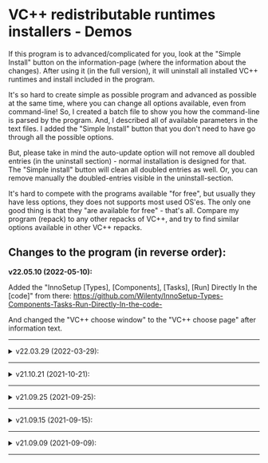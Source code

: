 # VC++ redistributable runtimes installers - Demos

If this program is to advanced/complicated for you, look at the "Simple Install" button on the information-page (where the information about the changes). After using it (in the full version), it will uninstall all installed VC++ runtimes and install included in the program.

It's so hard to create simple as possible program and advanced as possible at the same time, where you can change all options available, even from command-line! So, I created a batch file to show you how the command-line is parsed by the program. And, I described all of available parameters in the text files.
I added the "Simple Install" button that you don't need to have go through all the possible options.

But, please take in mind the auto-update option will not remove all doubled entries (in the uninstall section) - normal installation is designed for that. The "Simple install" button will clean all doubled entries as well. Or, you can remove manually the doubled-entries visible in the uninstall-section.

It's hard to compete with the programs available "for free", but usually they have less options, they does not supports most used OS'es. The only one good thing is that they "are available for free" - that's all.
Compare my program (repack) to any other repacks of VC++, and try to find similar options available in other VC++ repacks.

## Changes to the program (in reverse order):

**v22.05.10 (2022-05-10):**

Added the "InnoSetup [Types], [Components], [Tasks], [Run] Directly In the [code]" from there: https://github.com/Wilenty/InnoSetup-Types-Components-Tasks-Run-Directly-In-the-code-

And changed the "VC++ choose window" to the "VC++ choose page" after information text.

---

<details><summary>v22.03.29 (2022-03-29):</summary>

Added support for ARM64 architecture. From now it includes VC++ 2017, 2019 and 2022 for ARM64 (and supports 2017/2019/2022 in the external version, parameter: /VC_redistARM64="X:\Full\Path (with spaces)\to\the\VC_redist.arm64.exe")

Added selective uninstall command-line parameter:
/Uninstall="comma separated list of Uninstall names, versions or reg-keys"
after choosing uninstallation in:
/COMPONENTS="un\arm64,un\x64,un\x86"
Parameters for command-line /Uninstall="12.v3r...,{AndOr-Reg-Keys...},and/or VC names or part of names..." must be separated by comma, as for other lists of parameters for InnoSetup. When you will use this parameter, all of the components on Uninstall list will be deselected, and selected only those which will match the components from the Uninstall list.

Added install command-line parameter with missing dll:
/NeedDLL="Missing.dll"
It does the same as the "Menu" (button) -> "Need a dll?" on the Components Page, but from command-line.
Above mentioned parameter can work separately or with "/COMPONENTS=" parameter.
By using only one of above mentioned command-line parameter (i.e. "/NeedDLL="), the Installer will be switched to the "CustomSetup" and all components will be deselected - it will selects only these components which it will be able to find using the given dll file.
But, with using the "/COMPONENTS=", it will adds found components by the "/NeedDLL=" command-line parameter to the install-list.

Added the "dark theme" - it depends of the theme used by you (W10/W11), if enabled - it inverts the colors, other way it uses colors of your windows.

Removed creating uninstall section in the OS registry, and removed /Portable command-line switch.

</details>

---

<details><summary>v21.10.21 (2021-10-21):</summary>

Added the "PreveiewOnTaskBarAW.isi" to show you that my solution works without any problems, so, now you can see preview of the Installer window/messages on the Task-Bar.

</details>

---

<details><summary>v21.09.25 (2021-09-25):</summary>

Updated VC++ 2022 to the latest version.

</details>

---

<details><summary>v21.09.15 (2021-09-15):</summary>

Command line parameter /Portable skips checking for the First Full Uninstall and skips creating uninstall entry in the OS registry.
Please remember that the Auto-Update option does not remove all old runtimes installed, only the last one.
So, to remove all doubled entries in the Uninstall section, you need to Uninstall all of them and Install again.

From now you can use it as standard InnoSetup installer with standard InnoSetup parameters (/TYPE=type name & /COMPONENTS="comma separated list of component names"), or you can use predefined parameters, which can be found in the: "Menu" (button on the Components page) -> "Parameters?" (and click on this button few more times).

And, the installer returns the amount of operations done in the Uninstallation/Installation process as return-code/exit-code. But because InnoSetup internal error-codes are above zero (and I can't change it without recompiling the source code), it returns the amount of operations done below zero.
For example the exit-code 0 in Update (Auto-Update) means that nothing has to be updated, all runtime libraries are in current versions.
And the exit-code -1 means that one operation was done in the Uninstallation and/or Installation process (depends of your choices), and so on...

If your computer has low resources, or weak graphics card, or you are not interested about the MSI log messages. You can add the /Silent command line parameter, which informs the InnoSetup installer to not display the "Microsoft Software Installer" (MSI) log messages on the installing page, which should speed up (a bit) the installing time.

</details>

---

<details><summary>v21.09.09 (2021-09-09):</summary>

I completely rebuilt the entire installer and added VC++ runtimes 2022.

If you select VC++ version 2022 for install, or you use command line parameter /SelectVcVersion="2022", and you will specify components to install in the /COMPONENTS="x64\2015\additional,x86\2017\minimum" (for example), the installer will replace the "2015" and "2017" for selected VC++ version, i.e. "2022", and will select correct components for install.
The same if you select another VC++ version for install and you select different components to install than the selected VC++, in the group of 2015, 2017, 2019 and 2022.
</details>

---
